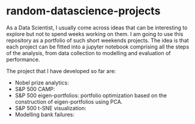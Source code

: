 # random-datascience-projects

As a Data Scientist, I usually come across ideas that can be interesting to explore but not to spend weeks working on them. I am going to use this repository as a portfolio of such short weekends projects. The idea is that each project can be fitted into a jupyter notebook comprising all the steps of the analysis, from data collection to modelling and evaluation of performance.

The project that I have developed so far are:
* Nobel prize analytics: 
* S&P 500 CAMP:
* S&P 500 eigen-portfolios: portfolio optimization based on the construction of eigen-portfolios using PCA.
* S&P 500 t-SNE visualization:
* Modelling bank failures: